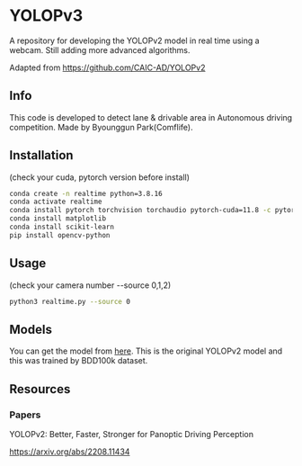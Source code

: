 # YOLOPv3
A repository for developing the YOLOPv2 model in real time using a webcam.
Still adding more advanced algorithms.

Adapted from https://github.com/CAIC-AD/YOLOPv2

## Info
This code is developed to detect lane & drivable area in Autonomous driving competition. Made by Byounggun Park(Comflife).

## Installation
(check your cuda, pytorch version before install)

```bash
conda create -n realtime python=3.8.16
conda activate realtime
conda install pytorch torchvision torchaudio pytorch-cuda=11.8 -c pytorch -c nvidia
conda install matplotlib
conda install scikit-learn
pip install opencv-python
```


## Usage
(check your camera number --source 0,1,2)
```bash
python3 realtime.py --source 0
```


## Models

You can get the model from <a href="https://github.com/CAIC-AD/YOLOPv2/releases/download/V0.0.1/yolopv2.pt">here</a>. This is the original YOLOPv2 model and this was trained by BDD100k dataset.


## Resources


### Papers
YOLOPv2: Better, Faster, Stronger for Panoptic Driving Perception

https://arxiv.org/abs/2208.11434
